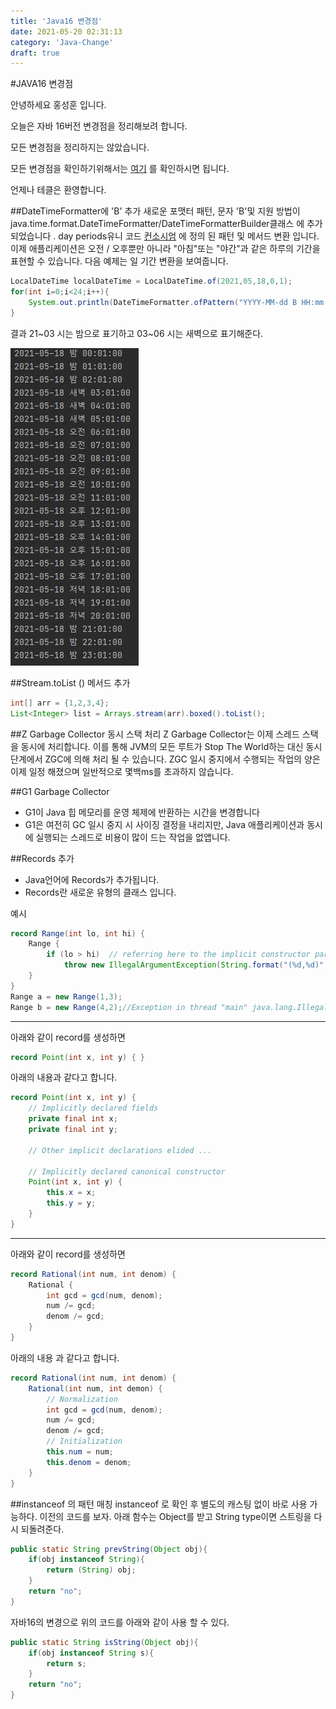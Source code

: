 ```yaml
---
title: 'Java16 변경점'
date: 2021-05-20 02:31:13
category: 'Java-Change'
draft: true
---
```

#JAVA16 변경점

안녕하세요 홍성훈 입니다.

오늘은 자바 16버전 변경점을 정리해보려 합니다.

모든 변경점을 정리하지는 않았습니다.

모든 변경점을 확인하기위해서는 [여기](http://jdk.java.net/16/release-notes) 를 확인하시면 됩니다.

언제나 테클은 환영합니다.


##DateTimeFormatter에 'B' 추가
새로운 포맷터 패턴, 문자 'B'및 지원 방법이 java.time.format.DateTimeFormatter/DateTimeFormatterBuilder클래스 에 추가되었습니다 . day periods유니 코드 [컨소시엄](https://unicode.org/reports/tr35/tr35-dates.html#dayPeriods) 에 정의 된 패턴 및 메서드 변환 입니다. 이제 애플리케이션은 오전 / 오후뿐만 아니라 "아침"또는 "야간"과 같은 하루의 기간을 표현할 수 있습니다. 다음 예제는 일 기간 변환을 보여줍니다.

```java
LocalDateTime localDateTime = LocalDateTime.of(2021,05,18,0,1);
for(int i=0;i<24;i++){
    System.out.println(DateTimeFormatter.ofPattern("YYYY-MM-dd B HH:mm:ss").format(localDateTime.plusHours(i)));
}
```

결과
21~03 시는 밤으로 표기하고
03~06 시는 새벽으로 표기해준다.

![DateTimeFomatter결과](./img/DateTimeFormatterLog.JPG)


##Stream.toList () 메서드 추가
```java
int[] arr = {1,2,3,4};
List<Integer> list = Arrays.stream(arr).boxed().toList();
```


##Z Garbage Collector 동시 스택 처리
Z Garbage Collector는 이제 스레드 스택을 동시에 처리합니다. 이를 통해 JVM의 모든 루트가 Stop The World하는 대신 동시 단계에서 ZGC에 의해 처리 될 수 있습니다. ZGC 일시 중지에서 수행되는 작업의 양은 이제 일정 해졌으며 일반적으로 몇백ms를 초과하지 않습니다.

##G1 Garbage Collector
- G1이 Java 힙 메모리를 운영 체제에 반환하는 시간을 변경합니다
- G1은 여전히 GC 일시 중지 시 사이징 결정을 내리지만, Java 애플리케이션과 동시에 실행되는 스레드로 비용이 많이 드는 작업을 없앱니다.

##Records 추가
- Java언어에 Records가 추가됩니다.
- Records란 새로운 유형의 클래스 입니다.

예시
```java
record Range(int lo, int hi) {
    Range {
        if (lo > hi)  // referring here to the implicit constructor parameters
            throw new IllegalArgumentException(String.format("(%d,%d)", lo, hi));
    }
}
Range a = new Range(1,3);
Range b = new Range(4,2);//Exception in thread "main" java.lang.IllegalArgumentException: (4,2)
```
---
아래와 같이 record를 생성하면
```java
record Point(int x, int y) { }
```

아래의 내용과 같다고 합니다.
```java
record Point(int x, int y) {
    // Implicitly declared fields
    private final int x;
    private final int y;

    // Other implicit declarations elided ...

    // Implicitly declared canonical constructor
    Point(int x, int y) {
        this.x = x;
        this.y = y;
    }
}
```
---
아래와 같이 record를 생성하면
```java
record Rational(int num, int denom) {
    Rational {
        int gcd = gcd(num, denom);
        num /= gcd;
        denom /= gcd;
    }
}
```

아래의 내용 과 같다고 합니다.

```java
record Rational(int num, int denom) {
    Rational(int num, int demon) {
        // Normalization
        int gcd = gcd(num, denom);
        num /= gcd;
        denom /= gcd;
        // Initialization
        this.num = num;
        this.denom = denom;
    }
}
```

##instanceof 의 패턴 매칭
instanceof 로 확인 후 별도의 캐스팅 없이 바로 사용 가능하다.
이전의 코드를 보자.
아래 함수는 Object를 받고 String type이면 스트링을 다시 되돌려준다.
```java
public static String prevString(Object obj){
    if(obj instanceof String){
        return (String) obj;
    }
    return "no";
}
```

자바16의 변경으로 위의 코드를 아래와 같이 사용 할 수 있다.
```java
public static String isString(Object obj){
    if(obj instanceof String s){
        return s;
    }
    return "no";
}
```